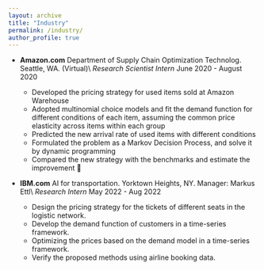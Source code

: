 ```yaml
---
layout: archive
title: "Industry"
permalink: /industry/
author_profile: true
---
```


* **Amazon.com** Department of Supply Chain Optimization Technolog. Seattle, WA. (Virtual)\\
_Research Scientist Intern_ June 2020 - August 2020

	* Developed the pricing strategy for used items sold at Amazon Warehouse 
	* Adopted multinomial choice models and fit the demand function for different conditions of each item, assuming the common price elasticity across items within each group 
	* Predicted the new arrival rate of used items with different conditions 
	* Formulated the problem as a Markov Decision Process, and solve it by dynamic programming 
	* Compared the new strategy with the benchmarks and estimate the improvement 
 

* **IBM.com** AI for transportation. Yorktown Heights, NY. Manager: Markus Ettl\\
_Research Intern_ May 2022 - Aug 2022


	* Design the pricing strategy for the tickets of different seats in the logistic network. 
	* Develop the demand function of customers in a time-series framework. 
	* Optimizing the prices based on the demand model in a time-series framework. 
	* Verify the proposed methods using airline booking data. 